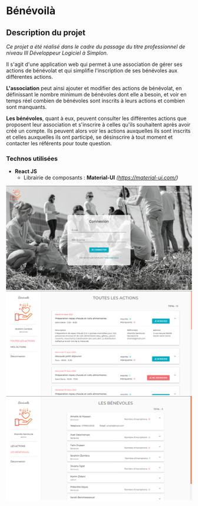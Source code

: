 # Bénévoilà

## Description du projet
_Ce projet a été réalisé dans le cadre du passage du titre professionnel de niveau III Développeur Logiciel à Simplon._

Il s'agit d'une application web qui permet à une association de gérer ses actions de bénévolat et qui simplifie l'inscription de ses bénévoles aux différentes actions.

__L'association__ peut ainsi ajouter et modifier des actions de bénévolat, en définissant le nombre minimum de bénévoles dont elle a besoin, et voir en temps réel combien de bénévoles sont inscrits à leurs actions et combien sont manquants.

__Les bénévoles__, quant à eux, peuvent consulter les différentes actions que proposent leur association et s'inscrire à celles qu'ils souhaitent après avoir créé un compte. Ils peuvent alors voir les actions auxquelles ils sont inscrits et celles auxquelles ils ont participé, se désinscrire à tout moment et contacter les référents pour toute question.

### Technos utilisées

- __React JS__  
    * Librairie de composants : __Material-UI__ _(https://material-ui.com/)_  

![](screens/login.png)  
![](screens/actions.png)  
![](screens/les-benevoles.png)  